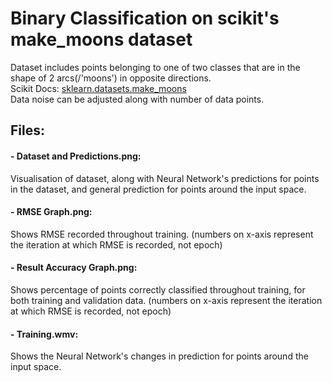 # Binary Classification on scikit's make_moons dataset

Dataset includes points belonging to one of two classes that are in the shape of 2 arcs(/'moons') in opposite directions.  
Scikit Docs: [sklearn.datasets.make_moons](https://scikit-learn.org/stable/modules/generated/sklearn.datasets.make_moons.html)  
Data noise can be adjusted along with number of data points.

## Files:  
#### - Dataset and Predictions.png:  
Visualisation of dataset, along with Neural Network's predictions for points in the dataset, and general prediction for points around the input space.

#### - RMSE Graph.png:  
Shows RMSE recorded throughout training. (numbers on x-axis represent the iteration at which RMSE is recorded, not epoch)

#### - Result Accuracy Graph.png:
Shows percentage of points correctly classified throughout training, for both training and validation data. (numbers on x-axis represent the iteration at which RMSE is recorded, not epoch)

#### - Training.wmv:
Shows the Neural Network's changes in prediction for points around the input space.
